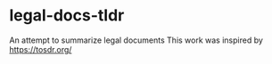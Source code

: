 # legal-docs-tldr
An attempt to summarize legal documents
This work was inspired by https://tosdr.org/
